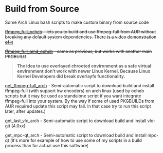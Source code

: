# Build from Source
Some Arch Linux bash scripts to make custom binary from source code

~~[ffmpeg_full_ocheb](ffmpeg_full_ocheb) - lets you to build and use ffmpeg-full from AUR without breaking any default system dependencies. [There is a video demonstration of it](https://youtu.be/CYMWXSBstpI)~~

~~[ffmpeg_full_amd_ocheb](ffmpeg_full_amd_ocheb) - same as previous, but works with another main PKGBUILD~~
>**The idea to use overlayed chrooted environment as a safe virtual environment don't work with newer Linux Kernel. Because Linux Kernel Developers did break overlayfs functionality.**

[get_ffmpeg-full_arch](get_ffmpeg-full_arch) - Semi-automatic script to download build and install ffmpeg-full (with support hw encoders) on arch linux (used by ocheb scripts but it may be used as standalone script if you want integrate ffmpeg-full into your system. By the way if some of used PKGBUILDs from AUR required update this script may fail. In that case try to run this script later, after updates.)

get_last_vlc_arch - Semi-automatic script to download build and install vlc-git (4.0xx)

get_mpc-qt_arch - Semi-automatic script to download build and install mpc-qt (it's more for example of how to use some of my scripts in a build process than for actual use this software)
